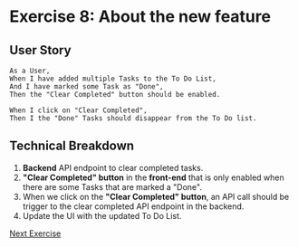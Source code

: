 # Exercise 8: About the new feature

## User Story

``` Gherkin
As a User,
When I have added multiple Tasks to the To Do List,
And I have marked some Task as "Done",
Then the "Clear Completed" button should be enabled.

When I click on "Clear Completed",
Then I the "Done" Tasks should disappear from the To Do list.
```

## Technical Breakdown

1. **Backend** API endpoint to clear completed tasks.
2. **"Clear Completed" button** in the **front-end** that is only enabled when there are some Tasks that are marked a "Done".
3. When we click on the **"Clear Completed" button**, an API call should be trigger to the clear completed API endpoint in the backend.
4. Update the UI with the updated To Do List.

[Next Exercise](./exercise9.md)
